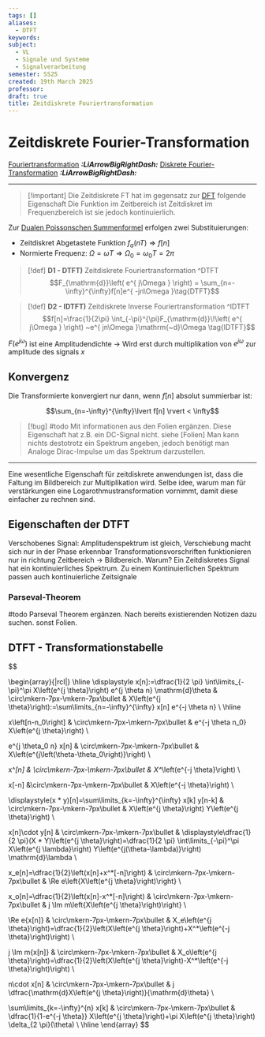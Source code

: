 ```yaml
---
tags: []
aliases:
  - DTFT
keywords: 
subject:
  - VL
  - Signale und Systeme
  - Signalverarbeitung
semester: SS25
created: 19th March 2025
professor: 
draft: true
title: Zeitdiskrete Fouriertransformation
---
```

 

# Zeitdiskrete Fourier-Transformation

[Fouriertransformation](Fouriertransformation.md) ***:LiArrowBigRightDash:***
[Diskrete Fourier-Transformation](DFT.md) ***:LiArrowBigRightDash:***

---

> [!important] Die Zeitdiskrete FT hat im gegensatz zur [DFT](DFT.md) folgende Eigenschaft
> Die Funktion im Zeitbereich ist Zeitdiskret im Frequenzbereich ist sie jedoch kontinuierlich.

Zur [Dualen Poissonschen Summenformel](Poissonsche%20Summenformel.md#^POIS2) erfolgen zwei Substituierungen:
- Zeitdiskret Abgetastete Funktion $f_{a}(nT) \Rightarrow f[n]$
- Normierte Frequenz: $\Omega=\omega T \Rightarrow \Omega_{0}=\omega_{0}T=2\pi$

> [!def] **D1 - DTFT)** Zeitdiskrete Fouriertransformation ^DTFT
> $$F_{\mathrm{d}}\left( e^{ j\Omega } \right) = \sum_{n=-\infty}^{\infty}f[n]e^{ -jn\Omega }\tag{DTFT}$$ 

> [!def] **D2 - IDTFT)** Zeitdiskrete Inverse Fouriertransformation ^IDTFT
> $$f[n]=\frac{1}{2\pi} \int_{-\pi}^{\pi}F_{\mathrm{d}}\!\left( e^{ j\Omega } \right) ~e^{ jn\Omega }\mathrm{~d}\Omega \tag{IDTFT}$$

$F(e^{ j\omega })$ ist eine Amplitudendichte -> Wird erst durch multiplikation von $e^{ j\omega }$ zur amplitude des signals $x$

## Konvergenz

Die Transformierte konvergiert nur dann, wenn $f[n]$ absolut summierbar ist:

$$\sum_{n=-\infty}^{\infty}\lvert f[n] \rvert < \infty$$

> [!bug] #todo Mit informationen aus den Folien ergänzen. Diese Eigenschaft hat z.B. ein DC-Signal nicht. siehe [Folien]
> Man kann nichts destotrotz ein Spektrum angeben, jedoch benötigt man Analoge Dirac-Impulse um das Spektrum darzustellen.

---

Eine wesentliche Eigenschaft für zeitdiskrete anwendungen ist, dass die Faltung im Bildbereich zur Multiplikation wird. 
Selbe idee, warum man für verstärkungen eine Logarothmustransformation vornimmt, damit diese einfacher zu rechnen sind. 
 

## Eigenschaften der DTFT

Verschobenes Signal:
 Amplitudenspektrum ist gleich, Verschiebung macht sich nur in der Phase erkennbar
Transformationsvorschriften funktionieren nur in richtung Zeitbereich -> Bildbereich.
Warum? Ein Zeitdiskretes Signal hat ein kontinuierliches Spektrum. Zu einem Kontinuierlichen Spektrum passen auch kontinuierliche Zeitsignale

### Parseval-Theorem

#todo Parseval Theorem ergänzen. Nach bereits existierenden Notizen dazu suchen. sonst Folien.

## DTFT - Transformationstabelle

$$

\begin{array}{|rcl|}
\hline
\displaystyle x[n]:=\dfrac{1}{2 \pi} \int\limits_{-\pi}^\pi X\left(e^{j \theta}\right) e^{j \theta n} \mathrm{d}\theta
& \circ\mkern-7px-\mkern-7px\bullet &
X\left(e^{j \theta}\right):=\sum\limits_{n=-\infty}^{\infty} x[n] e^{-j \theta n} \\ \hline

x\left[n-n_0\right]
& \circ\mkern-7px-\mkern-7px\bullet &
e^{-j \theta n_0} X\left(e^{j \theta}\right) \\ 

e^{j \theta_0 n} x[n]
& \circ\mkern-7px-\mkern-7px\bullet &
X\left(e^{j\left(\theta-\theta_0\right)}\right) \\

x^*[n]
& \circ\mkern-7px-\mkern-7px\bullet &
X^*\left(e^{-j \theta}\right) \\

x[-n]
&\circ\mkern-7px-\mkern-7px\bullet &
X\left(e^{-j \theta}\right) \\

\displaystyle(x * y)[n]=\sum\limits_{k=-\infty}^{\infty} x[k] y[n-k]
& \circ\mkern-7px-\mkern-7px\bullet &
X\left(e^{j \theta}\right) Y\left(e^{j \theta}\right) \\

x[n]\cdot y[n]
& \circ\mkern-7px-\mkern-7px\bullet &
\displaystyle\dfrac{1}{2 \pi}(X * Y)\left(e^{j \theta}\right)=\dfrac{1}{2 \pi} \int\limits_{-\pi}^\pi X\left(e^{j \lambda}\right) Y\left(e^{j(\theta-\lambda)}\right) \mathrm{d}\lambda \\

x_e[n]=\dfrac{1}{2}\left(x[n]+x^*[-n]\right)
& \circ\mkern-7px-\mkern-7px\bullet &
\Re e\left\{X\left(e^{j \theta}\right)\right\} \\

x_o[n]=\dfrac{1}{2}\left(x[n]-x^*[-n]\right)
& \circ\mkern-7px-\mkern-7px\bullet &
j \Im m\left\{X\left(e^{j \theta}\right)\right\} \\

\Re e\{x[n]\}
& \circ\mkern-7px-\mkern-7px\bullet &
X_e\left(e^{j \theta}\right)=\dfrac{1}{2}\left(X\left(e^{j \theta}\right)+X^*\left(e^{-j \theta}\right)\right) \\

j \Im m\{x[n]\}
& \circ\mkern-7px-\mkern-7px\bullet &
X_o\left(e^{j \theta}\right)=\dfrac{1}{2}\left(X\left(e^{j \theta}\right)-X^*\left(e^{-j \theta}\right)\right) \\

n\cdot x[n]
& \circ\mkern-7px-\mkern-7px\bullet &
j \dfrac{\mathrm{d}X\left(e^{j \theta}\right)}{\mathrm{d}\theta} \\

\sum\limits_{k=-\infty}^{n} x[k]
& \circ\mkern-7px-\mkern-7px\bullet &
\dfrac{1}{1-e^{-j \theta}} X\left(e^{j \theta}\right)+\pi X\left(e^{j \theta}\right) \delta_{2 \pi}(\theta) \\ \hline
\end{array}
$$
